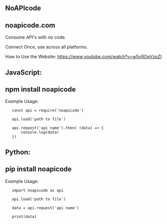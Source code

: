 NoAPIcode
-------------
noapicode.com
--------------

Consume API's with no code.

Connect Once, use across all platforms.

How to Use the Website: 
https://www.youtube.com/watch?v=w5vROeVzpZI


JavaScript:
---------------------
npm install noapicode
---------------------
  
Example Usage:

       const api = require('noapicode')
       
       api.load('path to file')
       
       api.request('api name').then( (data) => {
           console.log(data)
       })
  
Python:
---------------------
pip install noapicode 
---------------------

Example Usage:  
        
       import noapicode as api  
        
       api.load('path to file')  
        
       data = api.request('api name')  
        
       print(data)
